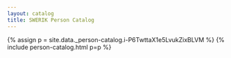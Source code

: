 ```yaml
---
layout: catalog
title: SWERIK Person Catalog
---
```

{% assign p = site.data._person-catalog.i-P6TwttaX1e5LvukZixBLVM %}
{% include person-catalog.html p=p %}

